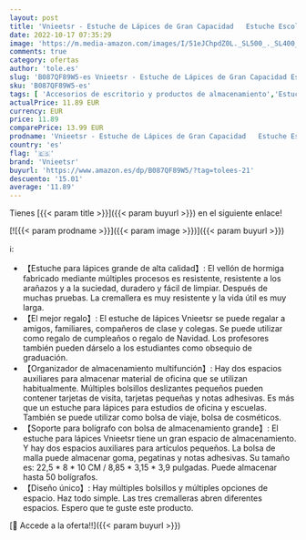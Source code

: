 ```yaml
---
layout: post
title: 'Vnieetsr - Estuche de Lápices de Gran Capacidad   Estuche Escolar con 3 Compartimentos Estuches Organizador Portalapices Estuche de Maquillaje para Niña Niños Adolescentes Estudiantes Púrpura '
date: 2022-10-17 07:35:29
image: 'https://m.media-amazon.com/images/I/51eJChpdZ0L._SL500_._SL400_.jpg'
comments: true
category: ofertas
author: 'tole.es'
slug: 'B087QF89W5-es Vnieetsr - Estuche de Lápices de Gran Capacidad Estuche...'
sku: 'B087QF89W5-es'
tags: [ 'Accesorios de escritorio y productos de almacenamiento','Estuches escolares','Material de oficina','Materiales, organizadores y dispensadores de escritorio','Oficina y papelería','escolar','lápices','vnieetsr','🇪🇸', ]
actualPrice: 11.89 EUR
currency: EUR
price: 11.89
comparePrice: 13.99 EUR
prodname: 'Vnieetsr - Estuche de Lápices de Gran Capacidad   Estuche Escolar con 3 Compartimentos Estuches Organizador Portalapices Estuche de Maquillaje para Niña Niños Adolescentes Estudiantes Púrpura '
country: 'es'
flag: '🇪🇸'
brand: 'Vnieetsr'
buyurl: 'https://www.amazon.es/dp/B087QF89W5/?tag=tolees-21'
descuento: '15.01'
average: '11.89'
---
```


Tienes [{{< param title >}}]({{< param buyurl >}}) en el siguiente enlace!

[![{{< param prodname >}}]({{< param image >}})]({{< param buyurl >}})

ℹ️:

- 【Estuche para lápices grande de alta calidad】: El vellón de hormiga fabricado mediante múltiples procesos es resistente, resistente a los arañazos y a la suciedad, duradero y fácil de limpiar. Después de muchas pruebas. La cremallera es muy resistente y la vida útil es muy larga.
- 【El mejor regalo】: El estuche de lápices Vnieetsr se puede regalar a amigos, familiares, compañeros de clase y colegas. Se puede utilizar como regalo de cumpleaños o regalo de Navidad. Los profesores también pueden dárselo a los estudiantes como obsequio de graduación.
- 【Organizador de almacenamiento multifunción】: Hay dos espacios auxiliares para almacenar material de oficina que se utilizan habitualmente. Múltiples bolsillos deslizantes pequeños pueden contener tarjetas de visita, tarjetas pequeñas y notas adhesivas. Es más que un estuche para lápices para estudios de oficina y escuelas. También se puede utilizar como bolsa de viaje, bolsa de cosméticos.
- 【Soporte para bolígrafo con bolsa de almacenamiento grande】: El estuche para lápices Vnieetsr tiene un gran espacio de almacenamiento. Y hay dos espacios auxiliares para artículos pequeños. La bolsa de malla puede almacenar goma, pegatinas y notas adhesivas. Su tamaño es: 22,5 * 8 * 10 CM / 8,85 * 3,15 * 3,9 pulgadas. Puede almacenar hasta 50 bolígrafos.
- 【Diseño único】: Hay múltiples bolsillos y múltiples opciones de espacio. Haz todo simple. Las tres cremalleras abren diferentes espacios. Espero que te guste este producto.

[🛒 Accede a la oferta!!]({{< param buyurl >}})
